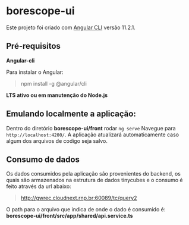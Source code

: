 # borescope-ui

Este projeto foi criado com [Angular CLI](https://github.com/angular/angular-cli) versão 11.2.1.

## Pré-requisitos

**Angular-cli**

Para instalar o Angular:

  >npm install -g @angular/cli
  
**LTS ativo ou em manutenção do Node.js**

## Emulando localmente a aplicação:

Dentro do diretório **borescope-ui/front** rodar `ng serve` 
Navegue para `http://localhost:4200/`. 
A aplicação atualizará automaticamente caso algum dos arquivos de codigo seja salvo.

## Consumo de dados

Os dados consumidos pela aplicação são provenientes do backend, os quais são armazenados na estrutura de dados tinycubes e o consumo é feito através da url abaixo:

>http://gwrec.cloudnext.rnp.br:60089/tc/query2

O path para o arquivo que indica de onde o dado é consumido é:
**borescope-ui/front/src/app/shared/api.service.ts**
